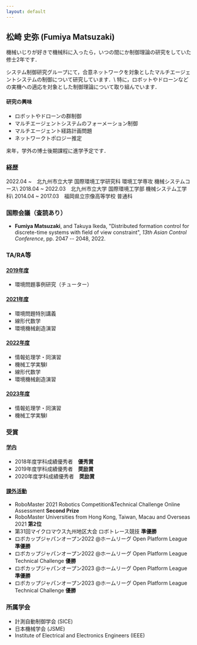 ```yaml
---
layout: default
---
```


## **松崎 史弥 (Fumiya Matsuzaki)**
機械いじりが好きで機械科に入ったら，いつの間にか制御理論の研究をしていた修士2年です．

システム制御研究グループにて，合意ネットワークを対象としたマルチエージェントシステムの制御について研究しています．\\
特に，ロボットやドローンなどの実機への適応を対象とした制御理論について取り組んでいます．

#### 研究の興味
* ロボットやドローンの群制御
* マルチエージェントシステムのフォーメーション制御
* マルチエージェント経路計画問題
* ネットワークトポロジー推定

来年，学外の博士後期課程に進学予定です．

<!-- [Link to another page](./another-page.html). -->

### **経歴**
2022.04 ~　北九州市立大学 国際環境工学研究科 環境工学専攻 機械システムコース\\
2018.04 ~ 2022.03　北九州市立大学 国際環境工学部 機械システム工学科\\
2014.04 ~ 2017.03　福岡県立宗像高等学校 普通科
<!-- 2022年4月　北九州市立大学 国際環境工学研究科 環境工学専攻 機械システムコース 博士前期課程　入学
2022年3月　北九州市立大学 国際環境工学部 機械システム工学科　卒業
2018年4月　北九州市立大学 国際環境工学部 機械システム工学科　入学
2017年3月　福岡県立宗像高等学校　卒業
2014年4月　福岡県立宗像高等学校　入学   -->


### **国際会議**（査読あり）
* __Fumiya Matsuzaki__, and Takuya Ikeda, "Distributed formation control for discrete-time systems with field of view constraint", _13th Asian Control Conference_, pp. 2047 -- 2048, 2022.


### **TA/RA等**
#### <u>2019年度</u>
* 環境問題事例研究（チューター）

#### <u>2021年度</u>
* 環境問題特別講義
* 線形代数学
* 環境機械創造演習

#### <u>2022年度</u>
* 情報処理学・同演習
* 機械工学実験Ⅰ
* 線形代数学
* 環境機械創造演習

#### <u>2023年度</u>
* 情報処理学・同演習
* 機械工学実験Ⅰ


### **受賞**
#### <u>学内</u>
* 2018年度学科成績優秀者　**優秀賞**
* 2019年度学科成績優秀者　**奨励賞**
* 2020年度学科成績優秀者　**奨励賞**

#### <u>課外活動</u>
* RoboMaster 2021 Robotics Competition&Technical Challenge Online Assessment **Second Prize**
* RoboMaster Universities from Hong Kong, Taiwan, Macau and Overseas 2021 **第2位**
* 第31回マイクロマウス九州地区大会 ロボトレース競技 **準優勝**
* ロボカップジャパンオープン2022 @ホームリーグ Open Platform League **準優勝**
* ロボカップジャパンオープン2022 @ホームリーグ Open Platform League Technical Challenge **優勝**
* ロボカップジャパンオープン2023 @ホームリーグ Open Platform League **準優勝**
* ロボカップジャパンオープン2023 @ホームリーグ Open Platform League Technical Challenge **優勝**


### **所属学会**
* 計測自動制御学会 (SICE)
* 日本機械学会 (JSME)
* Institute of Electrical and Electronics Engineers (IEEE)

<!-- ## 研究
システム制御研究グループにて，合意ネットワークを対象としたマルチエージェントシステムの制御について研究しています．
特に，ロボットやドローンなどの実機への適応を対象とした制御理論について取り組んでいます．

#### フォーメーション制御
卒業研究にてFOV（視野角）制約下でのフォーメーション制御問題について，制約を考慮した自律分散制御器（Trajectory Planner）の提案およびフォーメーション達成のための十分条件を示し，部分的な情報しか得られない環境下での制御器の提案を行いました．
本研究では特に2台の場合に注目し，得られた条件はエージェントの初期状態と制御器のパラメータによって記述され，エージェントがセンサの視野内に入ると，その視野内に留まるという特性を持っています．
今後は学部時に取り組んだ研究について，エージェント台数を2台だけでなく任意の台数に（一般化）した場合の十分条件の導出について取り組む予定です．
また，ドローンを用いた組み込み実験も行う予定です．（現在，機材セッティング中）

#### ネットワークトポロジー推定


### 研究業績
* __Fumiya Matsuzaki__, and Takuya Ikeda, "Distributed formation control for discrete-time systems with field of view constraint", _13th Asian Control Conference_, 2022.

## 活動
#### **RoboCup@Home (2022/10~)**
HibikinoMusashi@Homeという九州工業大学・北九州市立大学の合同チームにて，RoboCup@Homeに参加しています．
主に「Carry My Luggage」という，人物追跡・物体認識に関するタスクのメインプログラマを担当しています．

#### **マイクロマウス (2022/09~)**
マイクロマウス　ロボトレース部門に，トレーニングトレーサーで参加しています．
初出場で，マイクロマウス九州支部大会　ロボトレース部門　準優勝という結果を出してしまいました．

#### **FUKUOKA NIWAKA (2020/08~2022/12)**
DJIが主催するロボット大会，RoboMasterに参戦しているFUKUOKA NIWAKAに所属しました．
主にバランシング（倒立振子）ロボットとドローン（ヘキサコプタ）の制御を担当していました．
また，オンライン大会における技術翻訳，WordPressによるホームページ記事の執筆やTwitter運営等の広報も行っていました． -->
